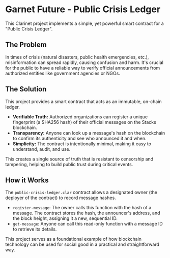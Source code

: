 # Garnet Future - Public Crisis Ledger

This Clarinet project implements a simple, yet powerful smart contract for a "Public Crisis Ledger".

## The Problem

In times of crisis (natural disasters, public health emergencies, etc.), misinformation can spread rapidly, causing confusion and harm. It's crucial for the public to have a reliable way to verify official announcements from authorized entities like government agencies or NGOs.

## The Solution

This project provides a smart contract that acts as an immutable, on-chain ledger.

- **Verifiable Truth:** Authorized organizations can register a unique fingerprint (a SHA256 hash) of their official messages on the Stacks blockchain.
- **Transparency:** Anyone can look up a message's hash on the blockchain to confirm its authenticity and see who announced it and when.
- **Simplicity:** The contract is intentionally minimal, making it easy to understand, audit, and use.

This creates a single source of truth that is resistant to censorship and tampering, helping to build public trust during critical events.

## How it Works

The `public-crisis-ledger.clar` contract allows a designated owner (the deployer of the contract) to record message hashes.

- `register-message`: The owner calls this function with the hash of a message. The contract stores the hash, the announcer's address, and the block height, assigning it a new, sequential ID.
- `get-message`: Anyone can call this read-only function with a message ID to retrieve its details.

This project serves as a foundational example of how blockchain technology can be used for social good in a practical and straightforward way.
